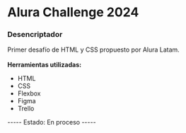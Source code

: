 <h1>Alura Challenge 2024</h1>
<h3> Desencriptador </h3>

Primer desafío de HTML y CSS propuesto por Alura Latam.<br>
<br>
<strong>Herramientas utilizadas: </strong>
- HTML
- CSS
- Flexbox
- Figma
- Trello

----- Estado: En proceso -----